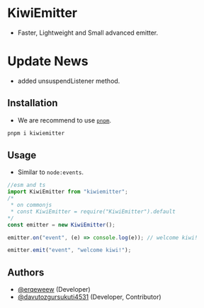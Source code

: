 # KiwiEmitter
- Faster, Lightweight and Small advanced emitter.

# Update News

- added unsuspendListener method.

## Installation
- We are recommend to use [`pnpm`](https://npmjs.com/pnpm).
```bash
pnpm i kiwiemitter
```

## Usage
- Similar to `node:events`.
```js
//esm and ts
import KiwiEmitter from "kiwiemitter";
/*
 * on commonjs
 * const KiwiEmitter = require("KiwiEmitter").default 
*/
const emitter = new KiwiEmitter();

emitter.on("event", (e) => console.log(e)); // welcome kiwi!

emitter.emit("event", "welcome kiwi!");
```

## Authors
- [@erqeweew](https://github.com/erqeweew) (Developer)
- [@davutozgursukuti4531](https://github.com/davutozgursukuti4531) (Developer, Contributor)
